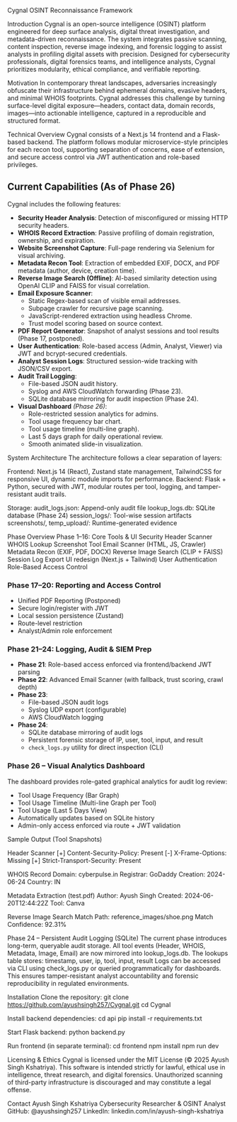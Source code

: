 Cygnal OSINT Reconnaissance Framework

Introduction
Cygnal is an open-source intelligence (OSINT) platform engineered for deep surface analysis, digital threat investigation, and metadata-driven reconnaissance. The system integrates passive scanning, content inspection, reverse image indexing, and forensic logging to assist analysts in profiling digital assets with precision. Designed for cybersecurity professionals, digital forensics teams, and intelligence analysts, Cygnal prioritizes modularity, ethical compliance, and verifiable reporting.

Motivation
In contemporary threat landscapes, adversaries increasingly obfuscate their infrastructure behind ephemeral domains, evasive headers, and minimal WHOIS footprints. Cygnal addresses this challenge by turning surface-level digital exposure—headers, contact data, domain records, images—into actionable intelligence, captured in a reproducible and structured format.

Technical Overview
Cygnal consists of a Next.js 14 frontend and a Flask-based backend. The platform follows modular microservice-style principles for each recon tool, supporting separation of concerns, ease of extension, and secure access control via JWT authentication and role-based privileges.

## Current Capabilities (As of Phase 26)
Cygnal includes the following features:

- **Security Header Analysis**: Detection of misconfigured or missing HTTP security headers.
- **WHOIS Record Extraction**: Passive profiling of domain registration, ownership, and expiration.
- **Website Screenshot Capture**: Full-page rendering via Selenium for visual archiving.
- **Metadata Recon Tool**: Extraction of embedded EXIF, DOCX, and PDF metadata (author, device, creation time).
- **Reverse Image Search (Offline)**: AI-based similarity detection using OpenAI CLIP and FAISS for visual correlation.
- **Email Exposure Scanner**:
  - Static Regex-based scan of visible email addresses.
  - Subpage crawler for recursive page scanning.
  - JavaScript-rendered extraction using headless Chrome.
  - Trust model scoring based on source context.
- **PDF Report Generator**: Snapshot of analyst sessions and tool results (Phase 17, postponed).
- **User Authentication**: Role-based access (Admin, Analyst, Viewer) via JWT and bcrypt-secured credentials.
- **Analyst Session Logs**: Structured session-wide tracking with JSON/CSV export.
- **Audit Trail Logging**:
  - File-based JSON audit history.
  - Syslog and AWS CloudWatch forwarding (Phase 23).
  - SQLite database mirroring for audit inspection (Phase 24).
- **Visual Dashboard** *(Phase 26)*:
  - Role-restricted session analytics for admins.
  - Tool usage frequency bar chart.
  - Tool usage timeline (multi-line graph).
  - Last 5 days graph for daily operational review.
  - Smooth animated slide-in visualization.

System Architecture
The architecture follows a clear separation of layers:

Frontend: Next.js 14 (React), Zustand state management, TailwindCSS for responsive UI, dynamic module imports for performance.
Backend: Flask + Python, secured with JWT, modular routes per tool, logging, and tamper-resistant audit trails.

Storage:
audit_logs.json: Append-only audit file
lookup_logs.db: SQLite database (Phase 24)
session_logs/: Tool-wise session artifacts
screenshots/, temp_upload/: Runtime-generated evidence


Phase Overview
Phase 1–16: Core Tools & UI
Security Header Scanner
WHOIS Lookup
Screenshot Tool
Email Scanner (HTML, JS, Crawler)
Metadata Recon (EXIF, PDF, DOCX)
Reverse Image Search (CLIP + FAISS)
Session Log Export
UI redesign (Next.js + Tailwind)
User Authentication
Role-Based Access Control

### Phase 17–20: Reporting and Access Control
- Unified PDF Reporting (Postponed)
- Secure login/register with JWT
- Local session persistence (Zustand)
- Route-level restriction
- Analyst/Admin role enforcement

### Phase 21–24: Logging, Audit & SIEM Prep
- **Phase 21**: Role-based access enforced via frontend/backend JWT parsing
- **Phase 22**: Advanced Email Scanner (with fallback, trust scoring, crawl depth)
- **Phase 23**:
  - File-based JSON audit logs
  - Syslog UDP export (configurable)
  - AWS CloudWatch logging
- **Phase 24**:
  - SQLite database mirroring of audit logs
  - Persistent forensic storage of IP, user, tool, input, and result
  - `check_logs.py` utility for direct inspection (CLI)

### Phase 26 – Visual Analytics Dashboard
The dashboard provides role-gated graphical analytics for audit log review:
- Tool Usage Frequency (Bar Graph)
- Tool Usage Timeline (Multi-line Graph per Tool)
- Tool Usage (Last 5 Days View)
- Automatically updates based on SQLite history
- Admin-only access enforced via route + JWT validation

Sample Output (Tool Snapshots)

Header Scanner
[+] Content-Security-Policy: Present
[-] X-Frame-Options: Missing
[+] Strict-Transport-Security: Present

WHOIS Record
Domain: cyberpulse.in
Registrar: GoDaddy
Creation: 2024-06-24
Country: IN

Metadata Extraction (test.pdf)
Author: Ayush Singh
Created: 2024-06-20T12:44:22Z
Tool: Canva

Reverse Image Search
Match Path: reference_images/shoe.png
Match Confidence: 92.31%

Phase 24 – Persistent Audit Logging (SQLite)
The current phase introduces long-term, queryable audit storage.
All tool events (Header, WHOIS, Metadata, Image, Email) are now mirrored into lookup_logs.db.
The lookups table stores:
timestamp, user, ip, tool, input, result
Logs can be accessed via CLI using check_logs.py or queried programmatically for dashboards.
This ensures tamper-resistant analyst accountability and forensic reproducibility in regulated environments.

Installation
Clone the repository:
git clone https://github.com/ayushsingh257/Cygnal.git
cd Cygnal

Install backend dependencies:
cd api
pip install -r requirements.txt

Start Flask backend:
python backend.py

Run frontend (in separate terminal):
cd frontend
npm install
npm run dev


Licensing & Ethics
Cygnal is licensed under the MIT License (© 2025 Ayush Singh Kshatriya).
This software is intended strictly for lawful, ethical use in intelligence, threat research, and digital forensics. Unauthorized scanning of third-party infrastructure is discouraged and may constitute a legal offense.

Contact
Ayush Singh Kshatriya
Cybersecurity Researcher & OSINT Analyst
GitHub: @ayushsingh257
LinkedIn: linkedin.com/in/ayush-singh-kshatriya
